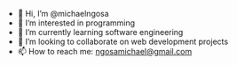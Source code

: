 - 👋 Hi, I’m @michaelngosa
- 👀 I’m interested in programming
- 🌱 I’m currently learning software engineering
- 💞️ I’m looking to collaborate on web development projects
- 📫 How to reach me: ngosamichael@gmail.com

<!---
michaelngosa/michaelngosa is a ✨ special ✨ repository because its `README.md` (this file) appears on your GitHub profile.
You can click the Preview link to take a look at your changes.
--->
